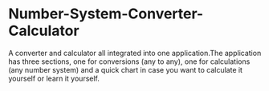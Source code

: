 # Number-System-Converter-Calculator
A converter and calculator all integrated into one application.The application has three sections, one for conversions (any to any), one for calculations (any number system) and a quick chart in case you want to calculate it yourself or learn it yourself.


